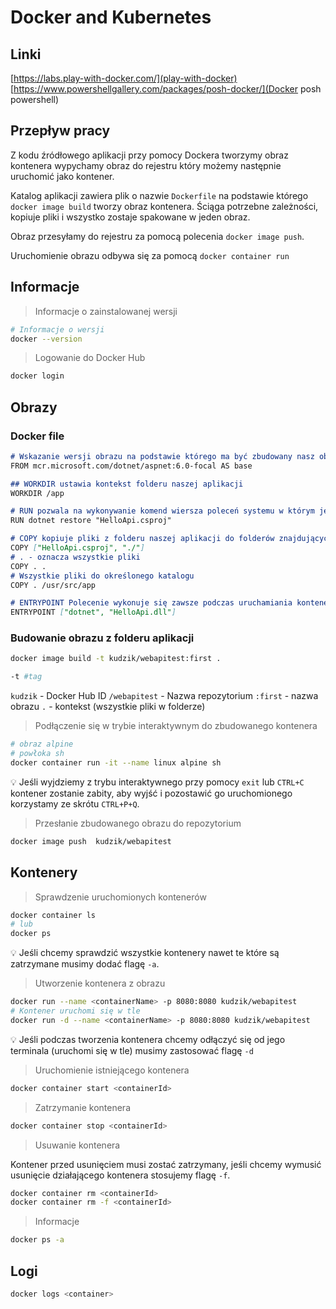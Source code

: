 # Docker and Kubernetes

## Linki

[https://labs.play-with-docker.com/](play-with-docker)
[https://www.powershellgallery.com/packages/posh-docker/](Docker posh powershell)

## Przepływ pracy

Z kodu źródłowego aplikacji przy pomocy Dockera tworzymy obraz kontenera wypychamy obraz do rejestru który możemy następnie uruchomić jako kontener.

Katalog aplikacji zawiera plik o nazwie `Dockerfile` na podstawie którego `docker image build` tworzy obraz kontenera. Ściąga potrzebne zależności, kopiuje pliki i wszystko zostaje spakowane w jeden obraz.

Obraz przesyłamy do rejestru za pomocą polecenia `docker image push`.

Uruchomienie obrazu odbywa się za pomocą `docker container run`



## Informacje

> Informacje o zainstalowanej wersji

```bash
# Informacje o wersji
docker --version
```

> Logowanie do Docker Hub

```markdown
docker login
```

## Obrazy

### Docker file

```markdown
# Wskazanie wersji obrazu na podstawie którego ma być zbudowany nasz obraz, zawiera zainstalowane narzędzia jak np. środowisko startowe.
FROM mcr.microsoft.com/dotnet/aspnet:6.0-focal AS base

## WORKDIR ustawia kontekst folderu naszej aplikacji
WORKDIR /app

# RUN pozwala na wykonywanie komend wiersza poleceń systemu w którym jest uruchamiana aplikacja
RUN dotnet restore "HelloApi.csproj"

# COPY kopiuje pliki z folderu naszej aplikacji do folderów znajdujących się w obrazie
COPY ["HelloApi.csproj", "./"]
# . - oznacza wszystkie pliki
COPY . .
# Wszystkie pliki do określonego katalogu
COPY . /usr/src/app

# ENTRYPOINT Polecenie wykonuje się zawsze podczas uruchamiania kontenera
ENTRYPOINT ["dotnet", "HelloApi.dll"]

```

### Budowanie obrazu z folderu aplikacji

```bash
docker image build -t kudzik/webapitest:first .
```

```bash
-t #tag
```

`kudzik` - Docker Hub ID
`/webapitest` - Nazwa repozytorium
`:first` - nazwa obrazu
`.` - kontekst (wszystkie pliki w folderze)

> Podłączenie się w trybie interaktywnym do zbudowanego kontenera

```bash
# obraz alpine
# powłoka sh
docker container run -it --name linux alpine sh

```

:bulb: Jeśli wyjdziemy z trybu interaktywnego przy pomocy `exit` lub `CTRL+C` kontener zostanie zabity, aby wyjść i pozostawić go uruchomionego korzystamy ze skrótu `CTRL+P+Q`.

> Przesłanie zbudowanego obrazu do repozytorium

```markdown
docker image push  kudzik/webapitest
```

## Kontenery

> Sprawdzenie uruchomionych kontenerów

```bash
docker container ls
# lub
docker ps
```

:bulb: Jeśli chcemy sprawdzić wszystkie kontenery nawet te które są zatrzymane musimy dodać flagę `-a`.

> Utworzenie kontenera z obrazu

```bash
docker run --name <containerName> -p 8080:8080 kudzik/webapitest
# Kontener uruchomi się w tle
docker run -d --name <containerName> -p 8080:8080 kudzik/webapitest
```

:bulb: Jeśli podczas tworzenia kontenera chcemy odłączyć się od jego terminala (uruchomi się w tle) musimy zastosować flagę `-d`

> Uruchomienie istniejącego kontenera

```bash
docker container start <containerId>
```

> Zatrzymanie kontenera

```bash
docker container stop <containerId>
```

> Usuwanie kontenera

Kontener przed usunięciem musi zostać zatrzymany, jeśli chcemy wymusić usunięcie działającego kontenera stosujemy flagę `-f`.

```bash
docker container rm <containerId>
docker container rm -f <containerId>
```

> Informacje

```bash
docker ps -a
```

## Logi

```bash
docker logs <container>
```

